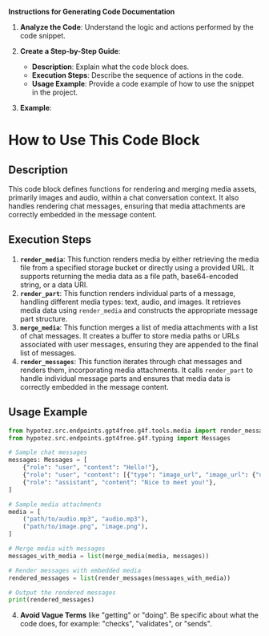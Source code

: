 **Instructions for Generating Code Documentation**

1. **Analyze the Code**: Understand the logic and actions performed by the code snippet.

2. **Create a Step-by-Step Guide**:
    - **Description**: Explain what the code block does.
    - **Execution Steps**: Describe the sequence of actions in the code.
    - **Usage Example**: Provide a code example of how to use the snippet in the project.

3. **Example**:

How to Use This Code Block
=========================================================================================

Description
-------------------------
This code block defines functions for rendering and merging media assets, primarily images and audio, within a chat conversation context. It also handles rendering chat messages, ensuring that media attachments are correctly embedded in the message content.

Execution Steps
-------------------------
1. **`render_media`**: This function renders media by either retrieving the media file from a specified storage bucket or directly using a provided URL. It supports returning the media data as a file path, base64-encoded string, or a data URI.
2. **`render_part`**: This function renders individual parts of a message, handling different media types: text, audio, and images. It retrieves media data using `render_media` and constructs the appropriate message part structure.
3. **`merge_media`**: This function merges a list of media attachments with a list of chat messages. It creates a buffer to store media paths or URLs associated with user messages, ensuring they are appended to the final list of messages.
4. **`render_messages`**: This function iterates through chat messages and renders them, incorporating media attachments. It calls `render_part` to handle individual message parts and ensures that media data is correctly embedded in the message content.

Usage Example
-------------------------

```python
from hypotez.src.endpoints.gpt4free.g4f.tools.media import render_messages, merge_media
from hypotez.src.endpoints.gpt4free.g4f.typing import Messages

# Sample chat messages
messages: Messages = [
    {"role": "user", "content": "Hello!"},
    {"role": "user", "content": [{"type": "image_url", "image_url": {"url": "https://example.com/image.jpg"}}]},
    {"role": "assistant", "content": "Nice to meet you!"},
]

# Sample media attachments
media = [
    ("path/to/audio.mp3", "audio.mp3"),
    ("path/to/image.png", "image.png"),
]

# Merge media with messages
messages_with_media = list(merge_media(media, messages))

# Render messages with embedded media
rendered_messages = list(render_messages(messages_with_media))

# Output the rendered messages
print(rendered_messages)
```

4. **Avoid Vague Terms** like "getting" or "doing". Be specific about what the code does, for example: "checks", "validates", or "sends".